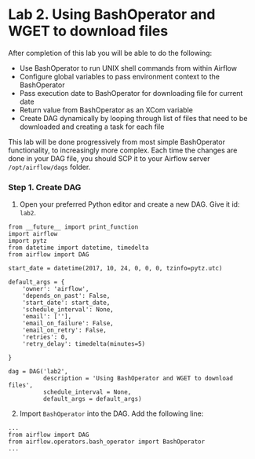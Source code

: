 # Lab 2. Using BashOperator and WGET to download files

After completion of this lab you will be able to do the following:

* Use BashOperator to run UNIX shell commands from within Airflow
* Configure global variables to pass environment context to the BashOperator
* Pass execution date to BashOperator for downloading file for current date
* Return value from BashOperator as an XCom variable
* Create DAG dynamically by looping through list of files that need to be downloaded and creating a task for each file

This lab will be done progressively from most simple BashOperator functionality, to increasingly more complex. Each time the changes are done in your DAG file, you should SCP it to your Airflow server `/opt/airflow/dags` folder.

### Step 1. Create DAG

1. Open your preferred Python editor and create a new DAG. Give it id: `lab2`.

```
from __future__ import print_function
import airflow
import pytz
from datetime import datetime, timedelta
from airflow import DAG

start_date = datetime(2017, 10, 24, 0, 0, 0, tzinfo=pytz.utc)

default_args = {
    'owner': 'airflow',
    'depends_on_past': False,
    'start_date': start_date,
    'schedule_interval': None,
    'email': [''],
    'email_on_failure': False,
    'email_on_retry': False,
    'retries': 0,
    'retry_delay': timedelta(minutes=5)

}

dag = DAG('lab2',
          description = 'Using BashOperator and WGET to download files',
          schedule_interval = None,
          default_args = default_args)
```

2. Import `BashOperator` into the DAG. Add the following line:
```
...
from airflow import DAG
from airflow.operators.bash_operator import BashOperator
...

```